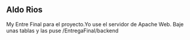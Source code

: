 ## Aldo Rios

My Entre Final para el proyecto.Yo use el servidor de Apache Web. Baje unas tablas y las puse /EntregaFinal/backend
